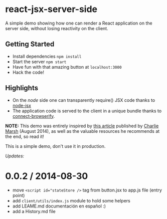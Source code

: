 react-jsx-server-side
=====================

A simple demo showing how one can render a React application on the server side, without losing reactivity on the client.

## Getting Started

- Install dependencies `npm install`
- Start the server `npm start`
- Have fun with that amazing button at `localhost:3000`
- Hack the code!

## Highlights
- On the *node* side one can transparently require() JSX code thanks to [node-jsx](https://github.com/petehunt/node-jsx)
- The application code is served to the client in a unique bundle thanks to [connect-browserify](https://github.com/andreypopp/connect-browserify).

**NOTE:** This demo was entirely inspired by [this article](http://www.princeton.edu/~crmarsh/react-ssr/) published by [Charlie Marsh](https://github.com/crm416) (August 2014), as well as the valuable resources he recommends at the end, so read it!

This is a simple demo, don't use it in production.

*Updates:*

0.0.2 / 2014-08-30
==================
* move `<script id="stateStore />` tag from button.jsx to app.js file (entry point)
* add `client/utils/index.js` module to hold some helpers
* add LEAME.md documentación en español :)
* add a History.md file
